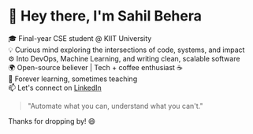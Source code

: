 # 👋 Hey there, I'm Sahil Behera

🎓 Final-year CSE student @ KIIT University  
💡 Curious mind exploring the intersections of code, systems, and impact  
⚙️ Into DevOps, Machine Learning, and writing clean, scalable software  
🌍 Open-source believer | Tech + coffee enthusiast ☕  
🧠 Forever learning, sometimes teaching  
📫 Let's connect on [LinkedIn](https://linkedin.com/in/sahilkumarbehera14)

> "Automate what you can, understand what you can't."


Thanks for dropping by! 😄
